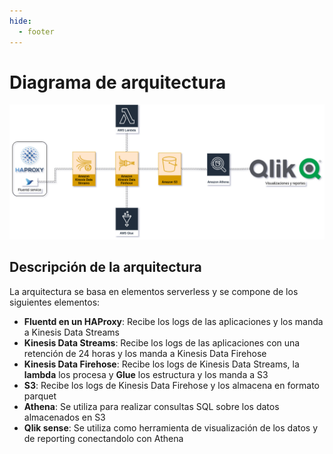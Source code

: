 ```yaml
---
hide:
  - footer
---
```


# Diagrama de arquitectura

![Arquitectura](images/arch_diagram_tfm.png)

## Descripción de la arquitectura

La arquitectura se basa en elementos serverless y se compone de los siguientes elementos:

- **Fluentd en un HAProxy**: Recibe los logs de las aplicaciones y los manda a Kinesis Data Streams
- **Kinesis Data Streams**: Recibe los logs de las aplicaciones con una retención de 24 horas y los manda a Kinesis Data Firehose
- **Kinesis Data Firehose**: Recibe los logs de Kinesis Data Streams, la **lambda** los procesa y **Glue** los estructura y los manda a S3
- **S3**: Recibe los logs de Kinesis Data Firehose y los almacena en formato parquet
- **Athena**: Se utiliza para realizar consultas SQL sobre los datos almacenados en S3
- **Qlik sense**: Se utiliza como herramienta de visualización de los datos y de reporting conectandolo con Athena
